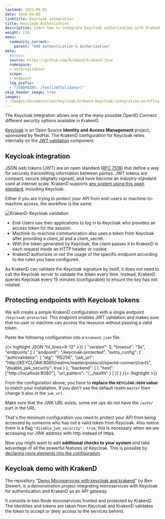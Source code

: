 ```yaml
---
lastmod: 2021-05-02
date: 2018-04-05
linktitle: Keycloak integration
title: Keycloak Authorization
description: Learn how to integrate Keycloak authorization with KrakenD API Gateway for secure and controlled access to your APIs.
weight: 110
menu:
  community_current:
    parent: "080 Authentication & Authorization"
meta:
  #since:
  source: https://github.com/krakend/krakend-jose
  namespace:
  - auth/validator
  scope:
  - endpoint
  log_prefix:
  - "[ENDPOINT: /foo][JWTValidator]"
skip_header_image: true
images:
- /images/documentation/keycloak/krakend-keycloak-integration-workflow.png
---
```

The Keycloak integration allows one of the many possible OpenID Connect different security options available in KrakenD.

[Keycloak](https://www.keycloak.org/) is an Open Source **Identity and Access Management** project, sponsored by RedHat. The KrakenD configuration for Keycloak relies internally on the [JWT validation](/docs/authorization/jwt-validation/) component.

## Keycloak integration
JSON web tokens (JWT) are an open standard ([RFC 7519](https://datatracker.ietf.org/doc/html/rfc7519)) that define a way for securely transmitting information between parties. JWT tokens are compact, secure (digitally signed), and have become an industry-standard used at internet scale. KrakenD supports [any system using this open standard](https://www.krakend.io/docs/authorization/jwt-validation/), including Keycloak.

Either if you are trying to protect your API from end-users or machine-to-machine access, the workflow is the same:

![KrakenD-Keycloak validation](/images/documentation/keycloak/krakend-keycloak-integration-workflow.png)
- End-Users use their applications to log in to Keycloak who provides an access token for the session.
- Machine-to-machine communication also uses a token from Keycloak after providing a client_id and a client_secret.
- With the token generated by Keycloak, the client passes it to KrakenD in each request inside an HTTP header or cookie
- KrakenD authorizes or not the usage of the specific endpoint according to the rules you have configured.

As KrakenD can validate the Keycloak signature by itself, it does not need to call the Keycloak server to validate the token every time. Instead, KrakenD queries Keycloak every 15 minutes (configurable) to ensure the key has not rotated.


## Protecting endpoints with Keycloak tokens

We will create a simple KrakenD configuration with a single endpoint `/keycloak-protected`. This endpoint enables JWT validation and makes sure that no user or machine can access the resource without passing a valid token.

Paste the following configuration into a `krakend.json` file.

{{< highlight JSON "hl_lines=8-12" >}}
{
  "version": 3,
  "timeout": "3s",
  "endpoints":[
  {
    "endpoint": "/keycloak-protected",
    "extra_config": {
        "auth/validator": {
            "alg": "RS256",
            "jwk_url": "http://KEYCLOAK:8080/realms/master/protocol/openid-connect/certs",
            "disable_jwk_security": true
        }
    },
    "backend": [
        {
          "host":["http://localhost:8080"],
          "url_pattern": "/__health"
        }
    ]
  }]
}
{{< /highlight >}}

From the configuration above, you have to **replace the `KEYCLOAK:8080` value** to match your installation. If you don't use the default realm `master` then change it also in the `jwk_url`.

Make sure that the JWK URL exists, some set ups do not have the `/auth/` part in the URL.

That's the minimum configuration you need to protect your API from being accessed by someone who has not a valid token from Keycloak. Also notice there is a flag `"disable_jwk_security": true`, this is necessary when we are accessing our JWK address with http instead of https.

Now you might want to add **additional checks to your system** and take advantage of all the powerful features of Keycloak. This is possible by [declaring more elements into the configuration](https://www.krakend.io/docs/authorization/jwt-validation/).

## Keycloak demo with KrakenD
The repository "[Demo Microservices with keycloak and krakend](https://gitlab.com/bensiewert/demo-microservices-with-keycloak-and-krakend)" by Ben Siewert, is a demonstration project integrating microservices with Keycloak for authentication and KrakenD as an API gateway. 

It consists in two Node microservices fronted and protected by KrakenD. The identities and tokens are taken from Keycloak and KrakenD validates the token to accept or deny access to the services behind.